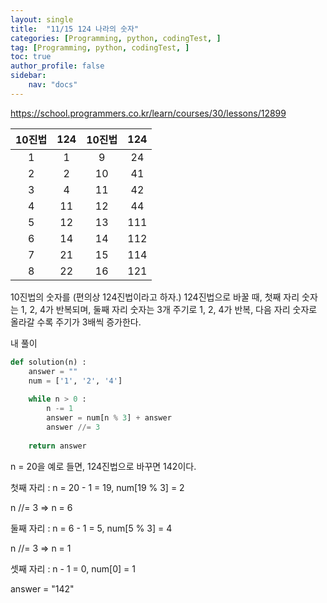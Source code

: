 ```yaml
---
layout: single
title:  "11/15 124 나라의 숫자"
categories: [Programming, python, codingTest, ]
tag: [Programming, python, codingTest, ]
toc: true
author_profile: false
sidebar:
    nav: "docs"
---
```


https://school.programmers.co.kr/learn/courses/30/lessons/12899

| 10진법 | 124  | 10진법 | 124  |
| :----: | :--: | :----: | :--: |
|   1    |  1   |   9    |  24  |
|   2    |  2   |   10   |  41  |
|   3    |  4   |   11   |  42  |
|   4    |  11  |   12   |  44  |
|   5    |  12  |   13   | 111  |
|   6    |  14  |   14   | 112  |
|   7    |  21  |   15   | 114  |
|   8    |  22  |   16   | 121  |

10진법의 숫자를 (편의상 124진법이라고 하자.) 124진법으로 바꿀 때, 첫째 자리 숫자는 1, 2, 4가 반복되며, 둘째 자리 숫자는 3개 주기로 1, 2, 4가 반복, 다음 자리 숫자로 올라갈 수록 주기가 3배씩 증가한다.



내 풀이

```python
def solution(n) :
    answer = ""
    num = ['1', '2', '4']
    
    while n > 0 :
        n -= 1
        answer = num[n % 3] + answer
        answer //= 3
        
	return answer
```



n = 20을 예로 들면, 124진법으로 바꾸면 142이다.

첫째 자리 : n = 20 - 1 = 19, num[19 % 3] = 2

n //= 3 => n = 6

둘째 자리 : n = 6 - 1 = 5, num[5 % 3] = 4

n //= 3 => n = 1

셋째 자리 : n - 1 = 0, num[0] = 1



answer = "142" 